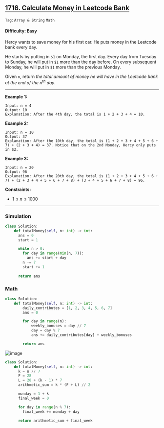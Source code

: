 ## [1716. Calculate Money in Leetcode Bank](https://leetcode.com/problems/calculate-money-in-leetcode-bank)

```Tag```: ```Array & String``` ```Math```

#### Difficulty: Easy

Hercy wants to save money for his first car. He puts money in the Leetcode bank every day.

He starts by putting in ```$1``` on Monday, the first day. Every day from Tuesday to Sunday, he will put in ```$1``` more than the day before. On every subsequent Monday, he will put in ```$1``` more than the previous Monday.

Given ```n```, return _the total amount of money he will have in the Leetcode bank at the end of the $n^{th}$ day_.

---

__Example 1:__
```
Input: n = 4
Output: 10
Explanation: After the 4th day, the total is 1 + 2 + 3 + 4 = 10.
```

__Example 2:__
```
Input: n = 10
Output: 37
Explanation: After the 10th day, the total is (1 + 2 + 3 + 4 + 5 + 6 + 7) + (2 + 3 + 4) = 37. Notice that on the 2nd Monday, Hercy only puts in $2.
```

__Example 3:__
```
Input: n = 20
Output: 96
Explanation: After the 20th day, the total is (1 + 2 + 3 + 4 + 5 + 6 + 7) + (2 + 3 + 4 + 5 + 6 + 7 + 8) + (3 + 4 + 5 + 6 + 7 + 8) = 96.
```

__Constraints:__

- $1 \le n \le 1000$

---

### Simulation

```Python
class Solution:
    def totalMoney(self, n: int) -> int:
      ans = 0
      start = 1

      while n > 0:
        for day in range(min(n, 7)):
          ans += start + day
        n -= 7
        start += 1
      
      return ans
```

### Math

```Python
class Solution:
    def totalMoney(self, n: int) -> int:
        daily_contributes = [1, 2, 3, 4, 5, 6, 7]
        ans = 0

        for day in range(n):
            weekly_bonuses = day // 7
            day = day % 7
            ans += daily_contributes[day] + weekly_bonuses 

        return ans
```

![image](https://github.com/quananhle/Python/assets/35042430/7b788c20-e922-4530-8024-bb76ca775ee2)

```Python
class Solution:
    def totalMoney(self, n: int) -> int:
      k = n // 7
      F = 28
      L = 28 + (k - 1) * 7
      arithmetic_sum = k * (F + L) // 2

      monday = 1 + k
      final_week = 0

      for day in range(n % 7):
        final_week += monday + day

      return arithmetic_sum + final_week
```

